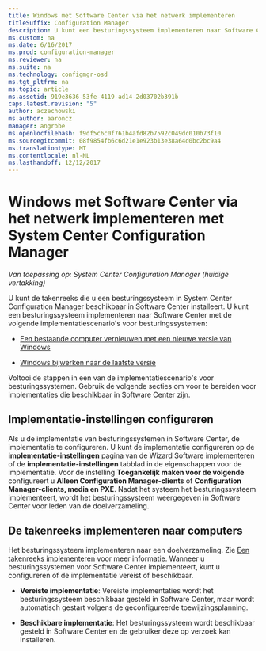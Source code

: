 ```yaml
---
title: Windows met Software Center via het netwerk implementeren
titleSuffix: Configuration Manager
description: U kunt een besturingssysteem implementeren naar Software Center naar een bestaande computer vernieuwen met een nieuwe versie van Windows of Windows upgraden naar de nieuwste versie.
ms.custom: na
ms.date: 6/16/2017
ms.prod: configuration-manager
ms.reviewer: na
ms.suite: na
ms.technology: configmgr-osd
ms.tgt_pltfrm: na
ms.topic: article
ms.assetid: 919e3636-53fe-4119-ad14-2d03702b391b
caps.latest.revision: "5"
author: aczechowski
ms.author: aaroncz
manager: angrobe
ms.openlocfilehash: f9df5c6c0f761b4afd82b7592c049dc010b73f10
ms.sourcegitcommit: 08f9854fb6c6d21e1e923b13e38a64d0bc2bc9a4
ms.translationtype: MT
ms.contentlocale: nl-NL
ms.lasthandoff: 12/12/2017
---
```

# <a name="use-software-center-to-deploy-windows-over-the-network-with-system-center-configuration-manager"></a>Windows met Software Center via het netwerk implementeren met System Center Configuration Manager

*Van toepassing op: System Center Configuration Manager (huidige vertakking)*

U kunt de takenreeks die u een besturingssysteem in System Center Configuration Manager beschikbaar in Software Center installeert. U kunt een besturingssysteem implementeren naar Software Center met de volgende implementatiescenario's voor besturingssystemen:

-   [Een bestaande computer vernieuwen met een nieuwe versie van Windows](refresh-an-existing-computer-with-a-new-version-of-windows.md)

-   [Windows bijwerken naar de laatste versie](upgrade-windows-to-the-latest-version.md)

Voltooi de stappen in een van de implementatiescenario's voor besturingssystemen. Gebruik de volgende secties om voor te bereiden voor implementaties die beschikbaar in Software Center zijn.

## <a name="configure-deployment-settings"></a>Implementatie-instellingen configureren  
Als u de implementatie van besturingssystemen in Software Center, de implementatie te configureren. U kunt de implementatie configureren op de **implementatie-instellingen** pagina van de Wizard Software implementeren of de **implementatie-instellingen** tabblad in de eigenschappen voor de implementatie. Voor de instelling **Toegankelijk maken voor de volgende** configureert u **Alleen Configuration Manager-clients** of **Configuration Manager-clients, media en PXE**. Nadat het systeem het besturingssysteem implementeert, wordt het besturingssysteem weergegeven in Software Center voor leden van de doelverzameling.

##  <a name="BKMK_Deploy"></a> De takenreeks implementeren naar computers  
Het besturingssysteem implementeren naar een doelverzameling. Zie [Een takenreeks implementeren](manage-task-sequences-to-automate-tasks.md#BKMK_DeployTS) voor meer informatie. Wanneer u besturingssystemen voor Software Center implementeert, kunt u configureren of de implementatie vereist of beschikbaar.

-   **Vereiste implementatie**: Vereiste implementaties wordt het besturingssysteem beschikbaar gesteld in Software Center, maar wordt automatisch gestart volgens de geconfigureerde toewijzingsplanning.

-   **Beschikbare implementatie**: Het besturingssysteem wordt beschikbaar gesteld in Software Center en de gebruiker deze op verzoek kan installeren.
